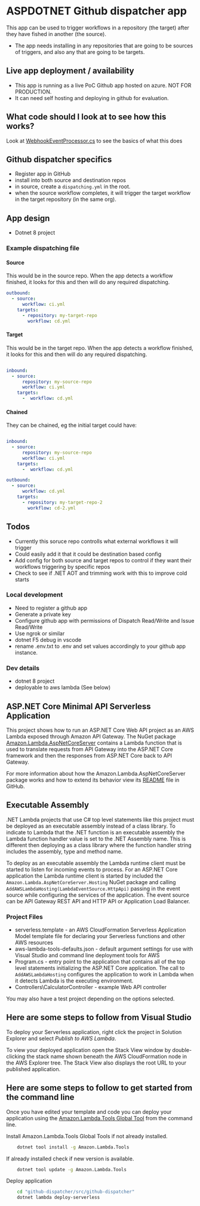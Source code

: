 # ASPDOTNET Github dispatcher app

This app can be used to trigger workflows in a repository (the target) after they have fished in another (the source).

* The app needs installing in any repositories that are going to be sources of triggers, and also any that are going to be targets.

## Live app deployment / availability

* This app is  running as a live PoC Github app hosted on azure. NOT FOR PRODUCTION.
* It can need self hosting and deploying in github for evaluation.

## What code should I look at to see how this works?

Look at [WebhookEventProcessor.cs](src/githubdispatcher/Processors/WebhookEventProcessor.cs) to see the basics of what this does

## Github dispatcher specifics

* Register app in GitHub
* install into both source and destination repos
* in source, create a `dispatching.yml` in the root.
* when the source workflow completes, it will trigger the target workflow in the target repository (in the same org).

## App design

* Dotnet 8 project

### Example dispatching file

#### Source

This would be in the source repo. When the app detects a workflow finished, it looks for this and then will do any
required dispatching.

```yml
outbound:
  - source:
      workflow: ci.yml
    targets:
      - repository: my-target-repo
        workflow: cd.yml


```

#### Target

This would be in the target repo. When the app detects a workflow finished, it looks for this and then will do any
required dispatching.

```yml

inbound:
  - source:
      repository: my-source-repo
      workflow: ci.yml
    targets:
      -  workflow: cd.yml

```

#### Chained

They can be chained, eg the initial target could have:

```yml

inbound:
  - source:
      repository: my-source-repo
      workflow: ci.yml
    targets:
      -  workflow: cd.yml

outbound:
  - source:
      workflow: cd.yml
    targets:
      - repository: my-target-repo-2
        workflow: cd-2.yml


```

## Todos

* Currently this soruce repo controlls what external workflows it will trigger
* Could easily add it that it could be destination based config
* Add config for both source and target repos to control if they want their workflows triggering by specific repos
* Check to see if .NET AOT and trimming work with this to improve cold starts

### Local development

* Need to register a github app
* Generate a private key
* Configure github app with permissions of Dispatch Read/Write and Issue Read/Write
* Use ngrok or similar
* dotnet F5 debug in vscode
* rename .env.txt to .env and set values accordingly to your github app instance.

### Dev details

* dotnet 8 project
* deployable to aws lambda (See below)

## ASP.NET Core Minimal API Serverless Application

This project shows how to run an ASP.NET Core Web API project as an AWS Lambda exposed through Amazon API Gateway. The NuGet package [Amazon.Lambda.AspNetCoreServer](https://www.nuget.org/packages/Amazon.Lambda.AspNetCoreServer) contains a Lambda function that is used to translate requests from API Gateway into the ASP.NET Core framework and then the responses from ASP.NET Core back to API Gateway.


For more information about how the Amazon.Lambda.AspNetCoreServer package works and how to extend its behavior view its [README](https://github.com/aws/aws-lambda-dotnet/blob/master/Libraries/src/Amazon.Lambda.AspNetCoreServer/README.md) file in GitHub.

## Executable Assembly

.NET Lambda projects that use C# top level statements like this project must be deployed as an executable assembly instead of a class library. To indicate to Lambda that the .NET function is an executable assembly the
Lambda function handler value is set to the .NET Assembly name. This is different then deploying as a class library where the function handler string includes the assembly, type and method name.

To deploy as an executable assembly the Lambda runtime client must be started to listen for incoming events to process. For an ASP.NET Core application the Lambda runtime client is started by included the
`Amazon.Lambda.AspNetCoreServer.Hosting` NuGet package and calling `AddAWSLambdaHosting(LambdaEventSource.HttpApi)` passing in the event source while configuring the services of the application. The
event source can be API Gateway REST API and HTTP API or Application Load Balancer.

### Project Files

* serverless.template - an AWS CloudFormation Serverless Application Model template file for declaring your Serverless functions and other AWS resources
* aws-lambda-tools-defaults.json - default argument settings for use with Visual Studio and command line deployment tools for AWS
* Program.cs - entry point to the application that contains all of the top level statements initializing the ASP.NET Core application.
The call to `AddAWSLambdaHosting` configures the application to work in Lambda when it detects Lambda is the executing environment.
* Controllers\CalculatorController - example Web API controller

You may also have a test project depending on the options selected.

## Here are some steps to follow from Visual Studio

To deploy your Serverless application, right click the project in Solution Explorer and select *Publish to AWS Lambda*.

To view your deployed application open the Stack View window by double-clicking the stack name shown beneath the AWS CloudFormation node in the AWS Explorer tree. The Stack View also displays the root URL to your published application.

## Here are some steps to follow to get started from the command line

Once you have edited your template and code you can deploy your application using the [Amazon.Lambda.Tools Global Tool](https://github.com/aws/aws-extensions-for-dotnet-cli#aws-lambda-amazonlambdatools) from the command line.

Install Amazon.Lambda.Tools Global Tools if not already installed.

```bash
    dotnet tool install -g Amazon.Lambda.Tools
```

If already installed check if new version is available.

```bash
    dotnet tool update -g Amazon.Lambda.Tools
```

Deploy application

```bash
    cd "github-dispatcher/src/github-dispatcher"
    dotnet lambda deploy-serverless
```


